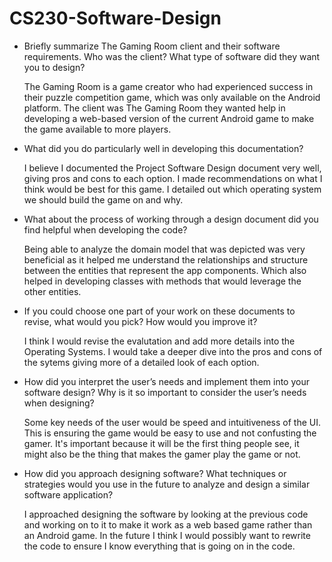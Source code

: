 # CS230-Software-Design


- Briefly summarize The Gaming Room client and their software requirements. Who was the client? What type of software did they want you to design?

    The Gaming Room is a game creator who had experienced success in their puzzle competition game, which was only available on the Android platform. The client was The Gaming Room they wanted help in developing a web-based version of the current Android game to make the game available to more players.
    
- What did you do particularly well in developing this documentation?

    I believe I documented the Project Software Design document very well, giving pros and cons to each option. I made recommendations on what I think would be best for this game. I detailed out which operating system we should build the game on and why. 

- What about the process of working through a design document did you find helpful when developing the code?

    Being able to analyze the domain model that was depicted was very beneficial as it helped me understand the relationships and structure between the entities that represent the app components. Which also helped in developing classes with methods that would leverage the other entities.

- If you could choose one part of your work on these documents to revise, what would you pick? How would you improve it?

    I think I would revise the evalutation and add more details into the Operating Systems. I would take a deeper dive into the pros and cons of the sytems giving more of a detailed look of each option.

- How did you interpret the user’s needs and implement them into your software design? Why is it so important to consider the user’s needs when designing?

    Some key needs of the user would be speed and intuitiveness of the UI. This is ensuring the game would be easy to use and not confusting the gamer. It's important because it will be the first thing people see, it might also be the thing that makes the gamer play the game or not.

- How did you approach designing software? What techniques or strategies would you use in the future to analyze and design a similar software application?

    I approached designing the software by looking at the previous code and working on to it to make it work as a web based game rather than an Android game. In the future I think I would possibly want to rewrite the code to ensure I know everything that is going on in the code.
